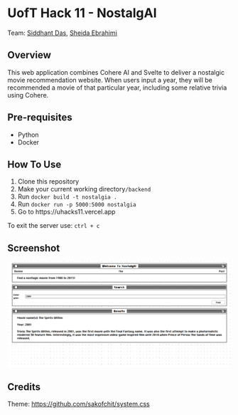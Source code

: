 # UofT Hack 11 - NostalgAI
Team: [Siddhant Das](https://github.com/Sid-26), [Sheida Ebrahimi](https://github.com/Sheida-Ebrahimi)

## Overview
This web application combines Cohere AI and Svelte to deliver a nostalgic movie recommendation website. When users input a year, they will be recommended a movie of that particular year, including some relative trivia using Cohere. 

## Pre-requisites
* Python
* Docker

## How To Use
<ol>
  <li>Clone this repository</li>
  <li>Make your current working directory<code>/backend</code></code></li>
  <li>Run <code>docker build -t nostalgia .
</code></li>
  <li>Run <code>docker run -p 5000:5000 nostalgia</code></li>
  <li>Go to https://uhacks11.vercel.app</li>
</ol> 

To exit the server use: ```ctrl + c```


## Screenshot
![nostalgia.png](Screenshots/nostalgia.png)

## Credits
Theme: https://github.com/sakofchit/system.css

